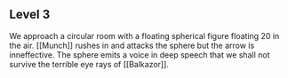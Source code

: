 ## Level 3

We approach a circular room with a floating spherical figure floating 20 in the air. [[Munch]] rushes in and attacks the sphere but the arrow is inneffective. The sphere emits a voice in deep speech that we shall not survive the terrible eye rays of [[Balkazor]].